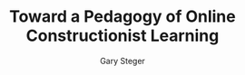 ---
layout: leaf-node
title: "Toward a Pedagogy of Online Constructionist Learning"
title-url: "http://www.stager.org/articles/onlineconstructionism.pdf"
author: "Gary Steger"
groups: pedagogical-styles
categories: constructionism
topics: scholarly-readings
summary: >
    This paper outlines processes used at Pepperdine to incorporate constructionism into
    a graduate level Technology and Learning class.
cite: >
    Stager, G. (2005, July). Towards a pedagogy of online constructionist learning. In Proceedings of the 2005 World Conference on Computers in Education.
    Retrieved from http://www.stager.org/articles/onlineconstructionism.pdf
pub-date: 2005-07-01
added-date: 2017-04-22
resource-type: pdf-document
---